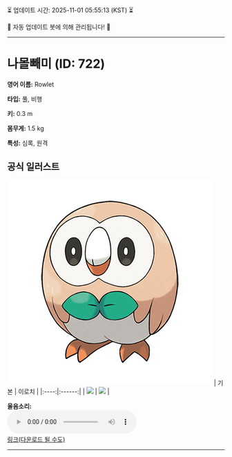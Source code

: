 
⏳ 업데이트 시간: 2025-11-01 05:55:13 (KST) ⏳

🤖 자동 업데이트 봇에 의해 관리됩니다! 🤖

---

# 나몰빼미 (ID: 722)
**영어 이름:** Rowlet

**타입:** 풀, 비행

**키:** 0.3 m

**몸무게:** 1.5 kg

**특성:** 심록, 원격

## 공식 일러스트
![](https://raw.githubusercontent.com/PokeAPI/sprites/master/sprites/pokemon/other/official-artwork/722.png)
| 기본 | 이로치 |
|:----:|:------:|
| <img src="http://play.pokemonshowdown.com/sprites/ani/rowlet.gif" width="200"> | <img src="http://play.pokemonshowdown.com/sprites/ani-shiny/rowlet.gif" width="200"> |

**울음소리:**<br><audio controls src="https://raw.githubusercontent.com/PokeAPI/cries/main/cries/pokemon/latest/722.ogg"></audio><br> [링크(다운로드 될 수도)](https://raw.githubusercontent.com/PokeAPI/cries/main/cries/pokemon/latest/722.ogg)


---
